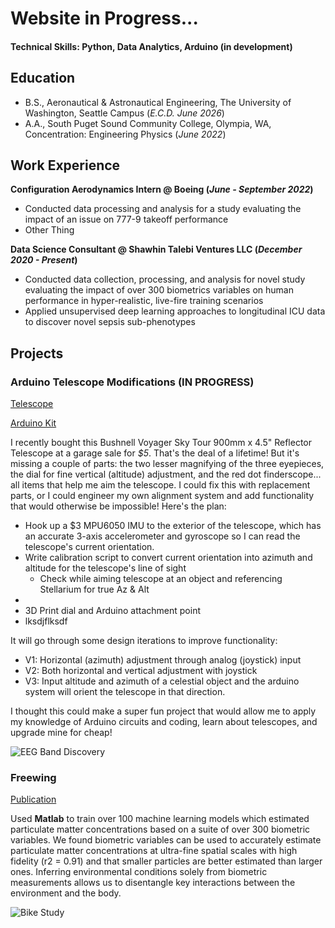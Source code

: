 # Website in Progress...

#### Technical Skills: Python, Data Analytics, Arduino (in development)


## Education			        		
- B.S., Aeronautical & Astronautical Engineering, The University of Washington, Seattle Campus (_E.C.D. June 2026_)
- A.A., South Puget Sound Community College, Olympia, WA, Concentration: Engineering Physics (_June 2022_)

## Work Experience
**Configuration Aerodynamics Intern @ Boeing (_June - September 2022_)**
- Conducted data processing and analysis for a study evaluating the impact of an issue on 777-9 takeoff performance
- Other Thing

**Data Science Consultant @ Shawhin Talebi Ventures LLC (_December 2020 - Present_)**
- Conducted data collection, processing, and analysis for novel study evaluating the impact of over 300 biometrics variables on human performance in hyper-realistic, live-fire training scenarios
- Applied unsupervised deep learning approaches to longitudinal ICU data to discover novel sepsis sub-phenotypes

## Projects
### Arduino Telescope Modifications (IN PROGRESS)
[Telescope](assets/img/telescope)

[Arduino Kit](assets/img/arduino_kit)

  I recently bought this Bushnell Voyager Sky Tour 900mm x 4.5" Reflector Telescope at a garage sale for *$5*. That's the deal of a lifetime! But it's missing a couple of parts: the two lesser magnifying of the three eyepieces, the dial for fine vertical (altitude) adjustment, and the red dot finderscope... all items that help me aim the telescope. I could fix this with replacement parts, or I could engineer my own alignment system and add functionality that would otherwise be impossible!
Here's the plan:
- Hook up a $3 MPU6050 IMU to the exterior of the telescope, which has an accurate 3-axis accelerometer and gyroscope so I can read the telescope's current orientation.
- Write calibration script to convert current orientation into azimuth and altitude for the telescope's line of sight
  - Check while aiming telescope at an object and referencing Stellarium for true Az & Alt
- 
- 3D Print dial and Arduino attachment point
- lksdjflksdf

It will go through some design iterations to improve functionality:
- V1: Horizontal (azimuth) adjustment through analog (joystick) input
- V2: Both horizontal and vertical adjustment with joystick
- V3: Input altitude and azimuth of a celestial object and the arduino system will orient the telescope in that direction.

I thought this could make a super fun project that would allow me to apply my knowledge of Arduino circuits and coding, learn about telescopes, and upgrade mine for cheap! 


![EEG Band Discovery](/assets/img/eeg_band_discovery.jpeg)

### Freewing
[Publication](https://www.mdpi.com/1424-8220/22/11/4240)

Used **Matlab** to train over 100 machine learning models which estimated particulate matter concentrations based on a suite of over 300 biometric variables. We found biometric variables can be used to accurately estimate particulate matter concentrations at ultra-fine spatial scales with high fidelity (r2 = 0.91) and that smaller particles are better estimated than larger ones. Inferring environmental conditions solely from biometric measurements allows us to disentangle key interactions between the environment and the body.

![Bike Study](/assets/img/bike_study.jpeg)
